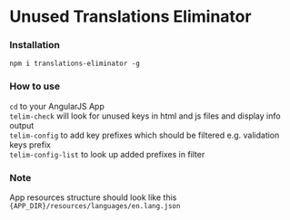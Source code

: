 # Unused Translations Eliminator

### Installation 
`npm i translations-eliminator -g`

### How to use
`cd` to your AngularJS App <br>
`telim-check` will look for unused keys in html and js files and display info output<br>
`telim-config` to add key prefixes which should be filtered e.g. validation keys prefix <br>
`telim-config-list` to look up added prefixes in filter <br>

### Note
App resources structure should look like this `{APP_DIR}/resources/languages/en.lang.json`
